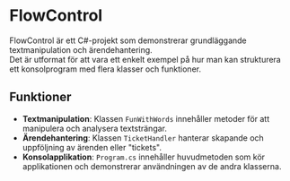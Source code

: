 
# FlowControl

FlowControl är ett C#-projekt som demonstrerar grundläggande textmanipulation och ärendehantering.  
Det är utformat för att vara ett enkelt exempel på hur man kan strukturera ett konsolprogram med flera klasser och funktioner.

## Funktioner

- **Textmanipulation**: Klassen `FunWithWords` innehåller metoder för att manipulera och analysera textsträngar.
- **Ärendehantering**: Klassen `TicketHandler` hanterar skapande och uppföljning av ärenden eller "tickets".
- **Konsolapplikation**: `Program.cs` innehåller huvudmetoden som kör applikationen och demonstrerar användningen av de andra klasserna.


